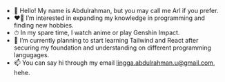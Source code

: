- 👋 Hello! My name is Abdulrahman, but you may call me Arl if you prefer.
- ❤️‍🔥 I’m interested in expanding my knowledge in programming and finding new hobbies.
- ⏱ In my spare time, I watch anime or play Genshin Impact.
- 🌱 I’m currently planning to start learning Tailwind and React after securing my foundation and understanding on different programming langugages.
- 📫 You can say hi through my email lingga.abdulrahman.u@gmail.com, hehe.


